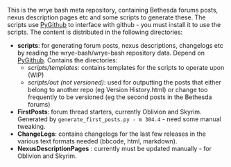 This is the wrye bash meta repository, containing Bethesda forums
 posts, nexus description pages etc and some scripts to generate these.
The scripts use [PyGithub][1] to interface
with github - you must install it to use the scripts.
The content is distributed in the following directories:

- __scripts__: for generating forum posts, nexus descriptions, changelogs  etc by
 reading the wrye-bash/wrye-bash repository data. Depend on [PyGithub][1].
Contains the directories:
  * _scripts/templates_: contains templates for the scripts to operate upon (WIP)
  * _scripts/out (not versioned)_: used for outputting the posts
   that either belong to another repo (eg Version History.html) or change too
   frequently to be versioned (eg the second posts in the Bethesda forums)
- __FirstPosts__: forum thread starters, currently Oblivion and Skyrim. Generated by
`generate_first_posts.py - m 304.4` - need some manual tweaking.
- __ChangeLogs__: contains changelogs for the last few releases in the various text
formats needed (bbcode, html, markdown).
- __NexusDescriptionPages__ : currently must be updated manually - for Oblivion and
 Skyrim.

[1]: https://github.com/jacquev6/PyGithub
